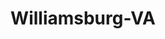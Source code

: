 ---
title: Williamsburg-VA
slug: williamsburg-va
f_state:
- cms/state/virginia.md
f_locations:
- cms/payday-loan/advance-america-2471.md
- cms/payday-loan/check-into-cash-12500.md
- cms/payday-loan/check-into-cash-12546.md
- cms/payday-loan/check-into-cash-of-virginia-13639.md
- cms/payday-loan/check-into-cash-virginia-13704.md
updated-on: '2024-05-30T13:41:28.615Z'
created-on: '2024-05-30T13:41:28.615Z'
published-on: '2024-05-30T13:54:32.469Z'
f_city: Williamsburg
layout: '[city].html'
tags: city
---